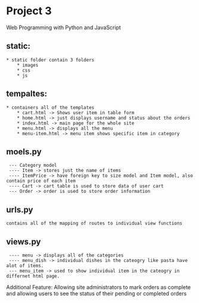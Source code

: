 # Project 3

Web Programming with Python and JavaScript

## static:
    * static folder contain 3 folders
        * images
        * css
        * js
## tempaltes:
    * containers all of the templates 
        * cart.html -> Shows user item in table form
        * home.html -> just displays username and status about the orders
        * index.html -> main page for the whole site
        * menu.html -> displays all the menu
        * menu-item.html -> menu item shows specific item in category
     
##  moels.py 
     --- Category model
     ---- Item -> stores just the name of items
     ---- ItemPrice -> have foreign key to size model and Item model, also contain price of each item
     ---- Cart -> cart table is used to store data of user cart
     --- Order -> order is used to store order information 
     

##  urls.py
    contains all of the mapping of routes to individual view functions

## views.py 
     ---- menu -> displays all of the categories
     ---- menu_dish -> individual dishes in the cateogry like pasta have alot of items.
     --- menu_item -> used to show individual item in the cateogry in differnet html page.


Additional Feature:
Allowing site administrators to mark orders as complete and allowing users to see the status of their pending or completed orders
